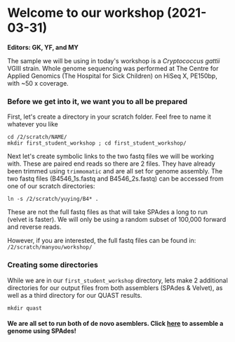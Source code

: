 
# Welcome to our workshop (2021-03-31)
**Editors: GK, YF, and MY** 

The sample we will be using in today's workshop is a _Cryptococcus gattii_ VGIII strain. Whole genome sequencing was performed at The Centre for Applied Genomics (The Hospital for Sick Children) on HiSeq X, PE150bp, with ~50 x coverage.

### Before we get into it, we want you to all be prepared

First, let's create a directory in your scratch folder. Feel free to name it whatever you like
```
cd /2/scratch/NAME/
mkdir first_student_workshop ; cd first_student_workshop/
```
Next let's create symbolic links to the two fastq files we will be working with. These are paired end reads so there are 2 files.
They have already been trimmed using ```trimmomatic``` and are all set for genome assembly.
The two fastq files (B4546_1s.fastq and B4546_2s.fastq) can be accessed from one of our scratch directories: 
```
ln -s /2/scratch/yuying/B4* .
```
These are not the full fastq files as that will take SPAdes a long to run (velvet is faster). We will only be using a random subset of 100,000 forward and reverse reads.

However, if you are interested, the full fastq files can be found in: ```/2/scratch/manyou/workshop/```

### Creating some directories
While we are in our ```first_student_workshop``` directory, lets make 2 additional directories for our output files from both assemblers (SPAdes & Velvet), as well as a third directory for our QUAST results.
```
mkdir quast
```
#### We are all set to run both of de novo asemblers. Click [here](https://github.com/GregK10/722Workshop_Velvet.SPAdes_YY.MY.GK/blob/main/2_SPAdes.md) to assemble a genome using SPAdes!
